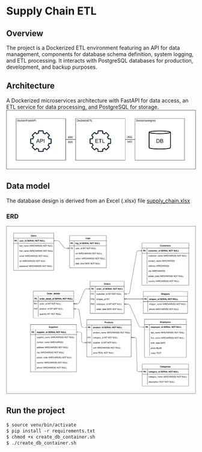 # Supply Chain ETL

## Overview
The project is a Dockerized ETL environment featuring an API for data management, components for database schema definition, system logging, and ETL processing. It interacts with PostgreSQL databases for production, development, and backup purposes. 

## Architecture
A Dockerized microservices architecture with FastAPI for data access, an ETL service for data processing, and PostgreSQL for storage.
![Project Architecture](imgs/architecture.svg)

## Data model
The database design is derived from an Excel (.xlsx) file
[supply_chain.xlsx](database/files/supply_chain.xlsx)

### ERD
![Project Data model](imgs/data_model.svg)

## Run the project
```
$ source venv/bin/activate
$ pip install -r requirements.txt
$ chmod +x create_db_container.sh
$ ./create_db_container.sh
```